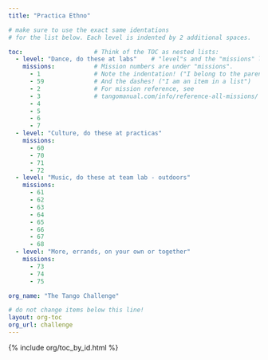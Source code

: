 ```yaml
---
title: "Practica Ethno"

# make sure to use the exact same identations
# for the list below. Each level is indented by 2 additional spaces.

toc:                    # Think of the TOC as nested lists:
  - level: "Dance, do these at labs"    # "level"s and the "missions" list are under "toc"
    missions:           # Mission numbers are under "missions".
      - 1               # Note the indentation! ("I belong to the parent above")
      - 59              # And the dashes! ("I am an item in a list")
      - 2               # For mission reference, see
      - 3               # tangomanual.com/info/reference-all-missions/
      - 4
      - 5
      - 6
      - 7
  - level: "Culture, do these at practicas"
    missions:
      - 60
      - 70
      - 71
      - 72
  - level: "Music, do these at team lab - outdoors"
    missions:
      - 61
      - 62
      - 63
      - 64
      - 65
      - 66
      - 67
      - 68
  - level: "More, errands, on your own or together"
    missions:
      - 73
      - 74
      - 75

org_name: "The Tango Challenge"

# do not change items below this line!
layout: org-toc
org_url: challenge
---
```


{% include org/toc_by_id.html %}
